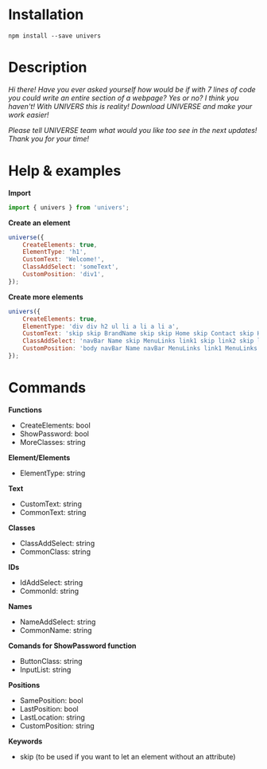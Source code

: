 # Installation

`npm install --save univers`

# Description

*Hi there! Have you ever asked yourself how would be if with 7 lines of code you could write an entire section of a webpage?*
*Yes or no? I think you haven't!*
*With UNIVERS this is reality! Download UNIVERSE and make your work easier!*

*Please tell UNIVERSE team what would you like too see in the next updates!*
*Thank you for your time!*

# Help & examples

**Import**
```javascript
import { univers } from 'univers';
```

**Create an element**
```javascript
universe({
    CreateElements: true,
    ElementType: 'h1',
    CustomText: 'Welcome!',
    ClassAddSelect: 'someText',
    CustomPosition: 'div1',
});
```

**Create more elements**
```javascript
univers({
    CreateElements: true,
    ElementType: 'div div h2 ul li a li a li a',
    CustomText: 'skip skip BrandName skip skip Home skip Contact skip Help',
    ClassAddSelect: 'navBar Name skip MenuLinks link1 skip link2 skip link3 skip',
    CustomPosition: 'body navBar Name navBar MenuLinks link1 MenuLinks link2 MenuLinks link3',
});
```

# Commands

**Functions**
* CreateElements: bool
* ShowPassword: bool
* MoreClasses: string

**Element/Elements**
* ElementType: string

**Text**
* CustomText: string
* CommonText: string

**Classes**
* ClassAddSelect: string
* CommonClass: string

**IDs**
* IdAddSelect: string
* CommonId: string

**Names**
* NameAddSelect: string
* CommonName: string

**Comands for ShowPassword function**
* ButtonClass: string
* InputList: string

**Positions**
* SamePosition: bool
* LastPosition: bool
* LastLocation: string
* CustomPosition: string

**Keywords**
* skip (to be used if you want to let an element without an attribute)